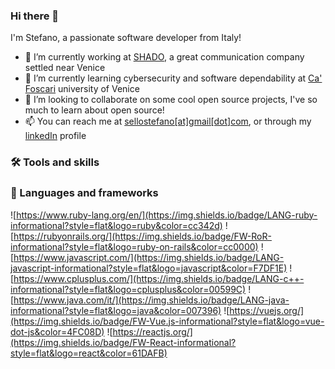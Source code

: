 ### Hi there 👋
I'm Stefano, a passionate software developer from Italy!

- 🔭 I’m currently working at [SHADO](https://shado.tv), a great communication company settled near Venice
- 🌱 I’m currently learning cybersecurity and software dependability at [Ca' Foscari](https://unive.it) university of Venice
- 👯 I’m looking to collaborate on some cool open source projects, I've so much to learn about open source!
- 📫 You can reach me at [sellostefano[at]gmail[dot]com](mailto:sellostefano@gmail.com), or through my [linkedIn](https://www.linkedin.com/in/stefano-sello/) profile

### 🛠️ Tools and skills

### 🤖 Languages and frameworks
![https://www.ruby-lang.org/en/](https://img.shields.io/badge/LANG-ruby-informational?style=flat&logo=ruby&color=cc342d)
![https://rubyonrails.org/](https://img.shields.io/badge/FW-RoR-informational?style=flat&logo=ruby-on-rails&color=cc0000)
![https://www.javascript.com/](https://img.shields.io/badge/LANG-javascript-informational?style=flat&logo=javascript&color=F7DF1E)
![https://www.cplusplus.com/](https://img.shields.io/badge/LANG-c++-informational?style=flat&logo=cplusplus&color=00599C)
![https://www.java.com/it/](https://img.shields.io/badge/LANG-java-informational?style=flat&logo=java&color=007396)
![https://vuejs.org/](https://img.shields.io/badge/FW-Vue.js-informational?style=flat&logo=vue-dot-js&color=4FC08D)
![https://reactjs.org/](https://img.shields.io/badge/FW-React-informational?style=flat&logo=react&color=61DAFB)
